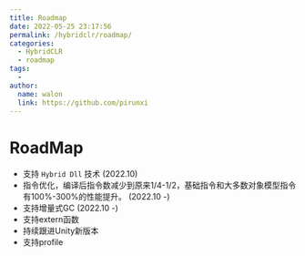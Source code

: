 ```yaml
---
title: Roadmap
date: 2022-05-25 23:17:56
permalink: /hybridclr/roadmap/
categories:
  - HybridCLR
  - roadmap
tags:
  - 
author: 
  name: walon
  link: https://github.com/pirunxi
---
```


# RoadMap

- 支持 `Hybrid Dll` 技术 (2022.10)
- 指令优化，编译后指令数减少到原来1/4-1/2，基础指令和大多数对象模型指令有100%-300%的性能提升。 (2022.10 -)
- 支持增量式GC (2022.10 -)
- 支持extern函数
- 持续跟进Unity新版本
- 支持profile